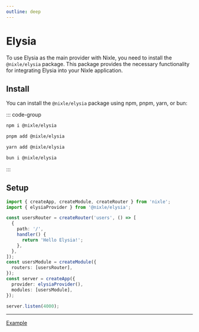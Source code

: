 ```yaml
---
outline: deep
---
```


# Elysia

To use Elysia as the main provider with Nixle, you need to install the `@nixle/elysia` package. This package provides the necessary functionality for integrating Elysia into your Nixle application.

## Install

You can install the `@nixle/elysia` package using npm, pnpm, yarn, or bun:

::: code-group

```sh [npm]
npm i @nixle/elysia
```

```sh [pnpm]
pnpm add @nixle/elysia
```

```sh [yarn]
yarn add @nixle/elysia
```

```sh [bun]
bun i @nixle/elysia
```

:::

## Setup

```ts
import { createApp, createModule, createRouter } from 'nixle';
import { elysiaProvider } from '@nixle/elysia';

const usersRouter = createRouter('users', () => [
  {
    path: '/',
    handler() {
      return 'Hello Elysia!';
    },
  },
]);
const usersModule = createModule({
  routers: [usersRouter],
});
const server = createApp({
  provider: elysiaProvider(),
  modules: [usersModule],
});

server.listen(4000);
```

---

[Example](https://github.com/letstri/nixle/blob/main/examples/elysia/index.ts)
